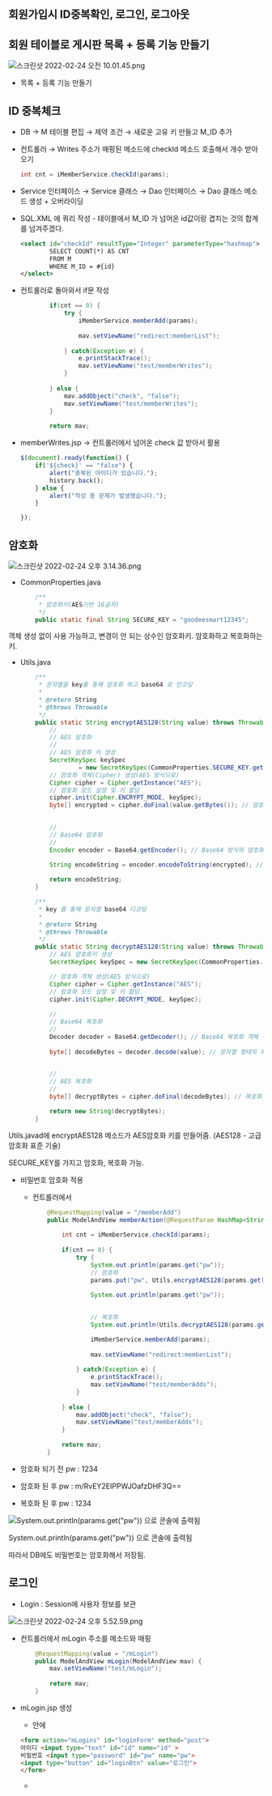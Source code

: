 ## 회원가입시 ID중복확인, 로그인, 로그아웃

## 회원 테이블로 게시판 목록 + 등록 기능 만들기

![스크린샷 2022-02-24 오전 10.01.45.png](https://s3-us-west-2.amazonaws.com/secure.notion-static.com/0c0a7d73-5f59-4bd9-aa2c-9d6887fa35cf/스크린샷_2022-02-24_오전_10.01.45.png)

- 목록 + 등록 기능 만들기

## ID 중복체크

- DB → M 테이블 편집 → 제약 조건 → 새로운 고유 키 만들고 M_ID 추가

- 컨트롤러 → Writes 주소가 매핑된 메소드에 checkId 메소드 호출해서 개수 받아오기
    
    ```java
    int cnt = iMemberService.checkId(params);
    ```
    

- Service 인터페이스 → Service 클래스 → Dao 인터페이스 → Dao 클래스 메소드 생성 + 오버라이딩

- SQL.XML 에 쿼리 작성 - 테이블에서 M_ID 가 넘어온 id값이랑 겹치는 것의 합계를 넘겨주겠다.
    
    ```xml
    <select id="checkId" resultType="Integer" parameterType="hashmap">
    		SELECT COUNT(*) AS CNT
    		FROM M
    		WHERE M_ID = #{id}
    </select>
    ```
    

- 컨트롤러로 돌아와서 if문 작성
    
    ```java
    		if(cnt == 0) {
    			try {
    				iMemberService.memberAdd(params);
    				
    				mav.setViewName("redirect:memberList");
    				
    			} catch(Exception e) {
    				e.printStackTrace();
    				mav.setViewName("test/memberWrites");
    			}
    			
    		} else {
    			mav.addObject("check", "false");
    			mav.setViewName("test/memberWrites");
    		}
    		
    		return mav;
    ```
    

- memberWrites.jsp → 컨트롤러에서 넘어온 check 값 받아서 활용
    
    ```jsx
    $(document).ready(function() {
    	if('${check}' == "false") {
    		alert("중복된 아이디가 있습니다.");
    		history.back();
    	} else {
    		alert("작성 중 문제가 발생했습니다.");
    	}
    
    });
    ```
    

## 암호화

![스크린샷 2022-02-24 오후 3.14.36.png](https://s3-us-west-2.amazonaws.com/secure.notion-static.com/2ccb567b-cb8a-44d5-aa66-74824fb96c81/스크린샷_2022-02-24_오후_3.14.36.png)

- CommonProperties.java
    
    ```java
    	/**
    	 * 암호화키(AES기반 16글자)
    	 */
    	public static final String SECURE_KEY = "goodeesmart12345";
    ```
    

객체 생성 없이 사용 가능하고, 변경이 안 되는 상수인 암호화키. 암호화하고 복호화하는 키.

- Utils.java
    
    ```java
    	/**
    	 * 문자열을 key를 통해 암호화 하고 base64 로 인코딩
    	 * 
    	 * @return String
    	 * @throws Throwable
    	 */
    	public static String encryptAES128(String value) throws Throwable {
    		//
    		// AES 암호화
    		//
    		// AES 암호화 키 생성
    		SecretKeySpec keySpec 
    				= new SecretKeySpec(CommonProperties.SECURE_KEY.getBytes("UTF-8"), "AES");
    		// 암호화 객체(Cipher) 생성(AES 방식으로)
    		Cipher cipher = Cipher.getInstance("AES");
    		// 암호화 모드 설정 및 키 할당
    		cipher.init(Cipher.ENCRYPT_MODE, keySpec);
    		byte[] encrypted = cipher.doFinal(value.getBytes()); // 암호화
    		
    
    		//
    		// Base64 암호화
    		//
    		Encoder encoder = Base64.getEncoder(); // Base64 방식의 암호화 객체 생성
    		
    		String encodeString = encoder.encodeToString(encrypted); // 바이트 타입의 배열을 문자열로 변환
    
    		return encodeString;
    	}
    
    	/**
    	 * key 를 통해 문자열 base64 디코딩
    	 * 
    	 * @return String
    	 * @throws Throwable
    	 */
    	public static String decryptAES128(String value) throws Throwable {
    		// AES 암호화키 생성
    		SecretKeySpec keySpec = new SecretKeySpec(CommonProperties.SECURE_KEY.getBytes("UTF-8"), "AES");
    
    		// 암호화 객체 생성(AES 방식으로)
    		Cipher cipher = Cipher.getInstance("AES");
    		// 암호화 모드 설정 및 키 할당.
    		cipher.init(Cipher.DECRYPT_MODE, keySpec);
    		
    		//
    		// Base64 복호화
    		//
    		Decoder decoder = Base64.getDecoder(); // Base64 복호화 객체 생성
    		
    		byte[] decodeBytes = decoder.decode(value); // 문자열 형태의 파라메터를 배열에 바이트 변환 후 삽입
    		
    
    		//
    		// AES 복호화
    		//
    		byte[] decryptBytes = cipher.doFinal(decodeBytes); // 복호화
    
    		return new String(decryptBytes);
    	}
    ```
    

Utils.javad에 encryptAES128 메소드가 AES암호화 키를 만들어줌. (AES128 - 고급 암호화 표준 기술)

SECURE_KEY를 가지고 암호화, 복호화 가능.

- 비밀번호 암호화 적용
    - 컨트롤러에서
        
        ```java
        	@RequestMapping(value = "/memberAdd")
        	public ModelAndView memberAction(@RequestParam HashMap<String, String> params, ModelAndView mav) throws Throwable {
        		
        		int cnt = iMemberService.checkId(params);
        		
        		if(cnt == 0) {
        			try {
        				System.out.println(params.get("pw"));
        				// 암호화
        				params.put("pw", Utils.encryptAES128(params.get("pw")));
        				
        				System.out.println(params.get("pw"));
        				
        
        				// 복호화
        				System.out.println(Utils.decryptAES128(params.get("pw")));
        
        				iMemberService.memberAdd(params);
        				
        				mav.setViewName("redirect:memberList");
        				
        			} catch(Exception e) {
        				e.printStackTrace();
        				mav.setViewName("test/memberAdds");
        			}
        			
        		} else {
        			mav.addObject("check", "false");
        			mav.setViewName("test/memberAdds");
        		}
        		
        		return mav;
        	}
        ```
        

- 암호화 되기 전 pw : 1234
- 암호화 된 후 pw : m/RvEY2EIPPWJOafzDHF3Q==
- 복호화 된 후 pw : 1234

![System.out.println(params.get("pw")) 으로 콘솔에 출력됨](https://s3-us-west-2.amazonaws.com/secure.notion-static.com/7642ade8-7130-4ab9-be72-b2504c5433c1/스크린샷_2022-02-24_오후_11.55.38.png)

System.out.println(params.get("pw")) 으로 콘솔에 출력됨

따라서 DB에도 비밀번호는 암호화해서 저장됨.

## 로그인

- Login : Session에 사용자 정보를 보관

![스크린샷 2022-02-24 오후 5.52.59.png](https://s3-us-west-2.amazonaws.com/secure.notion-static.com/2de053f3-a34e-41ae-bcbe-626bcb2df6e7/스크린샷_2022-02-24_오후_5.52.59.png)

- 컨트롤러에서 mLogin 주소를 메소드와 매핑
    
    ```java
    	@RequestMapping(value = "/mLogin")
    	public ModelAndView mLogin(ModelAndView mav) {
    		mav.setViewName("test/mLogin");
    		
    		return mav;
    	}
    ```
    

- mLogin.jsp 생성
    - <body> 안에
    
    ```html
    <form action="mLogins" id="loginForm" method="post">
    아이디 <input type="text" id="id" name="id" >
    비밀번호 <input type="password" id="pw" name="pw">
    <input type="button" id="loginBtn" value="로그인">
    </form>
    ```
    
    - <script> 안에
    
    ```jsx
    $(document).ready(function() {
    	$("#id, #pw").on("keypress", function(event) {
    		if(event.keyCode == 13) {
    			$("#loginBtn").click();
    			return false;
    		}
    	});
    	
    	$("#loginBtn").on("click", function() {
    		if(checkEmpty("#id")) {
    			alert("아이디를 입력하세요.");
    			$("#id").focus();
    		} else if(checkEmpty("#pw")) {
    			alert("비밀번호를 입력하세요.");
    			$("#pw").focus();
    		} else {
    			$("#loginForm").submit();
    		}
    	});
    });
    
    function checkEmpty(sel) {
    	if($.trim($(sel).val()) == "") {
    		return true;
    	} else {
    		return false;
    	}
    }
    ```
    

- mLogins 주소 생겼으므로 컨트롤러에서 메소드와 매핑
    
    ```java
    @RequestMapping(value = "/mLogins")
    	public ModelAndView mLogins(@RequestParam HashMap<String, String> params,
    								ModelAndView mav) throws Throwable {
    
    		// 비밀번호 암호화 - DB에 암호화된 pw가 들어가 있기 때문에 암호화를 거침.
    		params.put("pw", Utils.encryptAES128(params.get("pw")));
    		
    		// 사용자 정보 취득
    		HashMap<String, String> data = iMemberService.getLogin(params);
    		
    		return mav;
    	}
    ```
    

- Service 인터페이스 → Service 클래스 → Dao 인터페이스 → Dao 클래스 : getLogin 메소드 생성하고 오버라이딩

- SQL.xml 에 쿼리 작성 - ID와 PW는 식별 데이터라서 조건을 따질 때 사용하고, 가져오는 값은 기준값인 M_NO를 가져와서 활용.
    
    ```xml
    	<select id="getLogin" resultType="hashmap" parameterType="hashmap">
    		SELECT M_NO, M_NM
    		FROM M
    		WHERE DEL_DT IS NULL
    		AND M_ID = #{id}
    		AND M_PW = #{pw}
    	</select>
    ```
    

- 값이 넘어오면 로그인 성공. 넘어오는 값이 없다면 로그인 실패
- Session에 사용자 정보를 보관해야 함.

- 컨트롤러에서 Session을 취득하는 방법
    1. request 이용
        
        ```java
        public ModelAndView mLogins(@RequestParam HashMap<String, String> params,
        								HttpServletRequest req, // 리퀘스트 취득
        								ModelAndView mav) throws Throwable {
        
        // Session 취득 방법 1 : request를 이용
        HttpSession Session = req.getSession();
        ```
        
    2. Spring에게 Session 직접 요청
        
        ```java
        public ModelAndView mLogins(@RequestParam HashMap<String, String> params,
        								// Session 취득 방법 2 : Spring에게 Session 직접 요청
        								HttpSession session, 
        								ModelAndView mav) throws Throwable {
        ```
        

- 정보취득유무 확인해 Session에 값 추가
    - 정보 넘어오면 세션에 정보 추가하고, tbList로 연결
    - 넘어오는 정보 없으면 mLogins로 연결
    
    ```java
    		if(data != null) { // 값이 있으면 true
    			// setAttribute(키, 값) : session에 정보 추가
    			session.setAttribute("sMNo", data.get("M_NO"));
    			session.setAttribute("sMNm", data.get("M_NM"));
    			System.out.println(session.getAttribute("sMNm"));
    			
    			mav.setViewName("redirect:tbList");
    			
    		} else { // 로그인 실패
    			mav.setViewName("test/mLogins");
    		}
    ```
    

- mLogins.jsp 생성
    
    ```java
    <script type="text/javascript">
    alert("아이디나 비밀번호가 다릅니다.")
    history.back();
    </script>
    ```
    

- tbList.jsp에 세션에 넣은 값이 넘어오는지 확인 - JSP EL 태그로 확인
    
    ```java
    ${sMNm}님 어서오십시오.
    ```
    

## 로그아웃

- Logout : Session에 사용자 정보를 제거
- tbList.js에 로그아웃 버튼 생성
    
    ```java
    ${sMNm}님 어서오십시오. <input type="button" value="로그아웃" id="logoutBtn">
    ```
    
- 그리고 <script> 안에 작성
    
    ```java
    $("#logoutBtn").on("click", function() {
    		location.href ="mLogout";
    	});
    ```
    
- 그리고 컨트롤러에 mLogout 매핑
    
    ```java
    	@RequestMapping(value = "/mLogout")
    	public ModelAndView mLogout(HttpSession session, ModelAndView mav) {
    		
    		// invalidate() : 세션 초기화. 데이터 날림.
    		session.invalidate(); 
    		
    		mav.setViewName("redirect:mLogin");
    		
    		return mav;
    	}
    ```
    
- invalidate() : 세션 초기화. 데이터를 날림.